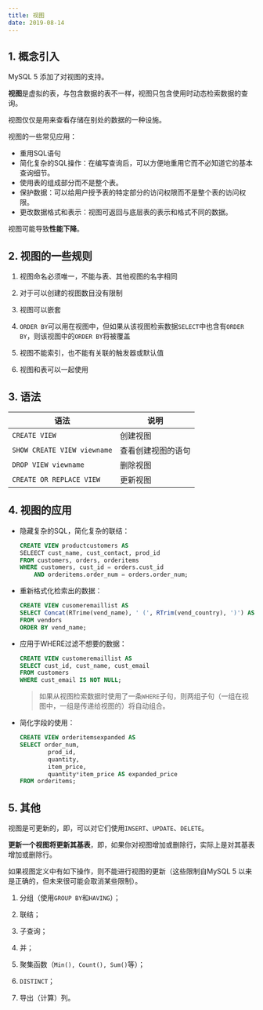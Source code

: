 ```yaml
---
title: 视图
date: 2019-08-14
---
```


## 1. 概念引入

MySQL 5 添加了对视图的支持。

**视图**是虚拟的表，与包含数据的表不一样，视图只包含使用时动态检索数据的查询。

视图仅仅是用来查看存储在别处的数据的一种设施。

视图的一些常见应用：

- 重用SQL语句
- 简化复杂的SQL操作：在编写查询后，可以方便地重用它而不必知道它的基本查询细节。
- 使用表的组成部分而不是整个表。
- 保护数据：可以给用户授予表的特定部分的访问权限而不是整个表的访问权限。
- 更改数据格式和表示：视图可返回与底层表的表示和格式不同的数据。

视图可能导致**性能下降**。

## 2. 视图的一些规则

1. 视图命名必须唯一，不能与表、其他视图的名字相同
2. 对于可以创建的视图数目没有限制

3. 视图可以嵌套

4. `ORDER BY`可以用在视图中，但如果从该视图检索数据`SELECT`中也含有`ORDER BY`，则该视图中的`ORDER BY`将被覆盖

5. 视图不能索引，也不能有关联的触发器或默认值

6. 视图和表可以一起使用

## 3. 语法

| 语法                        | 说明               |
| --------------------------- | ------------------ |
| `CREATE VIEW`               | 创建视图           |
| `SHOW CREATE VIEW viewname` | 查看创建视图的语句 |
| `DROP VIEW viewname`        | 删除视图           |
| `CREATE OR REPLACE VIEW`    | 更新视图           |

## 4. 视图的应用

- 隐藏复杂的SQL，简化复杂的联结：

    ```sql
    CREATE VIEW productcustomers AS
    SELEECT cust_name, cust_contact, prod_id
    FROM customers, orders, orderitems
    WHERE customers, cust_id = orders.cust_id
        AND orderitems.order_num = orders.order_num;
    ```

- 重新格式化检索出的数据：

    ```sql
    CREATE VIEW cusomeremaillist AS
    SELECT Concat(RTrime(vend_name), ' (', RTrim(vend_country), ')') AS vend_title
    FROM vendors
    ORDER BY vend_name;
    ```

- 应用于WHERE过滤不想要的数据：

    ```sql
    CREATE VIEW customeremaillist AS
    SELECT cust_id, cust_name, cust_email
    FROM customers
    WHERE cust_email IS NOT NULL;
    ```
    
    > 如果从视图检索数据时使用了一条`WHERE`子句，则两组子句（一组在视图中，一组是传递给视图的）将自动组合。

- 简化字段的使用：

    ```SQL
    CREATE VIEW orderitemsexpanded AS
    SELECT order_num, 
            prod_id, 
            quantity, 
            item_price, 
            quantity*item_price AS expanded_price
    FROM orderitems;
    ```

## 5. 其他

视图是可更新的，即，可以对它们使用`INSERT`、`UPDATE`、`DELETE`。

**更新一个视图将更新其基表**，即，如果你对视图增加或删除行，实际上是对其基表增加或删除行。

如果视图定义中有如下操作，则不能进行视图的更新（这些限制自MySQL 5 以来是正确的，但未来很可能会取消某些限制）。

1. 分组（使用`GROUP BY`和`HAVING`）；

2. 联结；

3. 子查询；

4. 并；

5. 聚集函数（`Min(), Count(), Sum()`等）；

6. `DISTINCT`；

7. 导出（计算）列。


